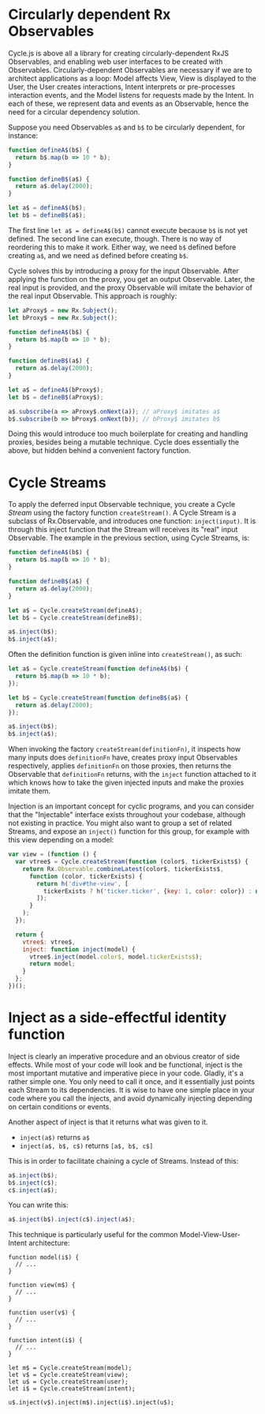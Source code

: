 # Circularly dependent Rx Observables

Cycle.js is above all a library for creating circularly-dependent RxJS Observables, and
enabling web user interfaces to be created with Observables. Circularly-dependent
Observables are necessary if we are to architect applications as a loop: Model affects
View, View is displayed to the User, the User creates interactions, Intent interprets or
pre-processes interaction events, and the Model listens for requests made by the Intent.
In each of these, we represent data and events as an Observable, hence the need for a
circular dependency solution.

Suppose you need Observables `a$` and `b$` to be circularly dependent, for instance:

```js
function defineA$(b$) {
  return b$.map(b => 10 * b);
}

function defineB$(a$) {
  return a$.delay(2000);
}

let a$ = defineA$(b$);
let b$ = defineB$(a$);
```

The first line `let a$ = defineA$(b$)` cannot execute because `b$` is not yet defined. The
second line can execute, though. There is no way of reordering this to make it work. 
Either way, we need `b$` defined before creating `a$`, and we need `a$` defined before
creating `b$`.

Cycle solves this by introducing a proxy for the input Observable. After applying the
function on the proxy, you get an output Observable. Later, the real input is provided,
and the proxy Observable will imitate the behavior of the real input Observable. This
approach is roughly:

```js
let aProxy$ = new Rx.Subject();
let bProxy$ = new Rx.Subject();

function defineA$(b$) {
  return b$.map(b => 10 * b);
}

function defineB$(a$) {
  return a$.delay(2000);
}

let a$ = defineA$(bProxy$);
let b$ = defineB$(aProxy$);

a$.subscribe(a => aProxy$.onNext(a)); // aProxy$ imitates a$
b$.subscribe(b => bProxy$.onNext(b)); // bProxy$ imitates b$
```

Doing this would introduce too much boilerplate for creating and handling proxies, besides
being a mutable technique. Cycle does essentially the above, but hidden behind a 
convenient factory function.

# Cycle Streams

To apply the deferred input Observable technique, you create a Cycle *Stream* using the
factory function `createStream()`. A Cycle Stream is a subclass of Rx.Observable, and 
introduces one function: `inject(input)`. It is through this inject function that the 
Stream will receives its "real" input Observable. The example in the previous section, 
using Cycle Streams, is:

```js
function defineA$(b$) {
  return b$.map(b => 10 * b);
}

function defineB$(a$) {
  return a$.delay(2000);
}

let a$ = Cycle.createStream(defineA$);
let b$ = Cycle.createStream(defineB$);

a$.inject(b$);
b$.inject(a$);
```

Often the definition function is given inline into `createStream()`, as such:

```js
let a$ = Cycle.createStream(function defineA$(b$) {
  return b$.map(b => 10 * b);
});

let b$ = Cycle.createStream(function defineB$(a$) {
  return a$.delay(2000);
});

a$.inject(b$);
b$.inject(a$);
```

When invoking the factory `createStream(definitionFn)`, it inspects how many inputs does
`definitionFn` have, creates proxy input Observables respectively, applies `definitionFn`
on those proxies, then returns the Observable that `definitionFn` returns, with the
`inject` function attached to it which knows how to take the given injected inputs and 
make the proxies imitate them.

Injection is an important concept for cyclic programs, and you can consider that the 
"Injectable" interface exists throughout your codebase, although not existing in practice.
You might also want to group a set of related Streams, and expose an `inject()` function
for this group, for example with this view depending on a model:

```js
var view = (function () {
  var vtree$ = Cycle.createStream(function (color$, tickerExists$) {
    return Rx.Observable.combineLatest(color$, tickerExists$,
      function (color, tickerExists) {
        return h('div#the-view', [
          tickerExists ? h('ticker.ticker', {key: 1, color: color}) : null
        ]);
      }
    );
  });

  return {
    vtree$: vtree$,
    inject: function inject(model) {
      vtree$.inject(model.color$, model.tickerExists$);
      return model;
    }
  };
})();
```

# Inject as a side-effectful identity function

Inject is clearly an imperative procedure and an obvious creator of side effects. While
most of your code will look and be functional, inject is the most important mutative and
imperative piece in your code. Gladly, it's a rather simple one. You only need to call it
once, and it essentially just points each Stream to its dependencies. It is wise to have
one simple place in your code where you call the injects, and avoid dynamically injecting
depending on certain conditions or events.

Another aspect of inject is that it returns what was given to it.

-  `inject(a$)` returns `a$`
-  `inject(a$, b$, c$)` returns `[a$, b$, c$]`

This is in order to facilitate chaining a cycle of Streams. Instead of this:

```js
a$.inject(b$);
b$.inject(c$);
c$.inject(a$);
```

You can write this:

```js
a$.inject(b$).inject(c$).inject(a$);
```

This technique is particularly useful for the common Model-View-User-Intent architecture:

```
function model(i$) {
  // ...
}

function view(m$) {
  // ...
}

function user(v$) {
  // ...
}

function intent(i$) {
  // ...
}

let m$ = Cycle.createStream(model);
let v$ = Cycle.createStream(view);
let u$ = Cycle.createStream(user);
let i$ = Cycle.createStream(intent);

u$.inject(v$).inject(m$).inject(i$).inject(u$);
```
